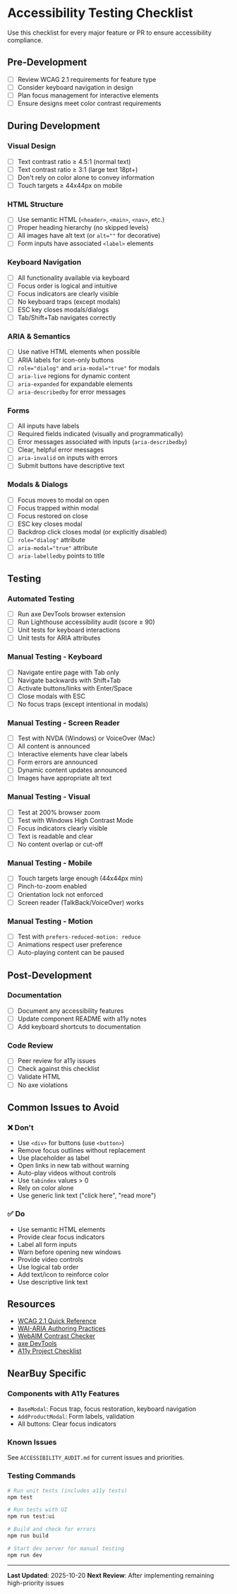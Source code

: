 # Accessibility Testing Checklist

Use this checklist for every major feature or PR to ensure accessibility compliance.

## Pre-Development

- [ ] Review WCAG 2.1 requirements for feature type
- [ ] Consider keyboard navigation in design
- [ ] Plan focus management for interactive elements
- [ ] Ensure designs meet color contrast requirements

## During Development

### Visual Design
- [ ] Text contrast ratio ≥ 4.5:1 (normal text)
- [ ] Text contrast ratio ≥ 3:1 (large text 18pt+)
- [ ] Don't rely on color alone to convey information
- [ ] Touch targets ≥ 44x44px on mobile

### HTML Structure
- [ ] Use semantic HTML (`<header>`, `<main>`, `<nav>`, etc.)
- [ ] Proper heading hierarchy (no skipped levels)
- [ ] All images have alt text (or `alt=""` for decorative)
- [ ] Form inputs have associated `<label>` elements

### Keyboard Navigation
- [ ] All functionality available via keyboard
- [ ] Focus order is logical and intuitive
- [ ] Focus indicators are clearly visible
- [ ] No keyboard traps (except modals)
- [ ] ESC key closes modals/dialogs
- [ ] Tab/Shift+Tab navigates correctly

### ARIA & Semantics
- [ ] Use native HTML elements when possible
- [ ] ARIA labels for icon-only buttons
- [ ] `role="dialog"` and `aria-modal="true"` for modals
- [ ] `aria-live` regions for dynamic content
- [ ] `aria-expanded` for expandable elements
- [ ] `aria-describedby` for error messages

### Forms
- [ ] All inputs have labels
- [ ] Required fields indicated (visually and programmatically)
- [ ] Error messages associated with inputs (`aria-describedby`)
- [ ] Clear, helpful error messages
- [ ] `aria-invalid` on inputs with errors
- [ ] Submit buttons have descriptive text

### Modals & Dialogs
- [ ] Focus moves to modal on open
- [ ] Focus trapped within modal
- [ ] Focus restored on close
- [ ] ESC key closes modal
- [ ] Backdrop click closes modal (or explicitly disabled)
- [ ] `role="dialog"` attribute
- [ ] `aria-modal="true"` attribute
- [ ] `aria-labelledby` points to title

## Testing

### Automated Testing
- [ ] Run axe DevTools browser extension
- [ ] Run Lighthouse accessibility audit (score ≥ 90)
- [ ] Unit tests for keyboard interactions
- [ ] Unit tests for ARIA attributes

### Manual Testing - Keyboard
- [ ] Navigate entire page with Tab only
- [ ] Navigate backwards with Shift+Tab
- [ ] Activate buttons/links with Enter/Space
- [ ] Close modals with ESC
- [ ] No focus traps (except intentional in modals)

### Manual Testing - Screen Reader
- [ ] Test with NVDA (Windows) or VoiceOver (Mac)
- [ ] All content is announced
- [ ] Interactive elements have clear labels
- [ ] Form errors are announced
- [ ] Dynamic content updates announced
- [ ] Images have appropriate alt text

### Manual Testing - Visual
- [ ] Test at 200% browser zoom
- [ ] Test with Windows High Contrast Mode
- [ ] Focus indicators clearly visible
- [ ] Text is readable and clear
- [ ] No content overlap or cut-off

### Manual Testing - Mobile
- [ ] Touch targets large enough (44x44px min)
- [ ] Pinch-to-zoom enabled
- [ ] Orientation lock not enforced
- [ ] Screen reader (TalkBack/VoiceOver) works

### Manual Testing - Motion
- [ ] Test with `prefers-reduced-motion: reduce`
- [ ] Animations respect user preference
- [ ] Auto-playing content can be paused

## Post-Development

### Documentation
- [ ] Document any accessibility features
- [ ] Update component README with a11y notes
- [ ] Add keyboard shortcuts to documentation

### Code Review
- [ ] Peer review for a11y issues
- [ ] Check against this checklist
- [ ] Validate HTML
- [ ] No axe violations

## Common Issues to Avoid

### ❌ Don't
- Use `<div>` for buttons (use `<button>`)
- Remove focus outlines without replacement
- Use placeholder as label
- Open links in new tab without warning
- Auto-play videos without controls
- Use `tabindex` values > 0
- Rely on color alone
- Use generic link text ("click here", "read more")

### ✅ Do
- Use semantic HTML elements
- Provide clear focus indicators
- Label all form inputs
- Warn before opening new windows
- Provide video controls
- Use logical tab order
- Add text/icon to reinforce color
- Use descriptive link text

## Resources

- [WCAG 2.1 Quick Reference](https://www.w3.org/WAI/WCAG21/quickref/)
- [WAI-ARIA Authoring Practices](https://www.w3.org/WAI/ARIA/apg/)
- [WebAIM Contrast Checker](https://webaim.org/resources/contrastchecker/)
- [axe DevTools](https://www.deque.com/axe/devtools/)
- [A11y Project Checklist](https://www.a11yproject.com/checklist/)

## NearBuy Specific

### Components with A11y Features
- `BaseModal`: Focus trap, focus restoration, keyboard navigation
- `AddProductModal`: Form labels, validation
- All buttons: Clear focus indicators

### Known Issues
See `ACCESSIBILITY_AUDIT.md` for current issues and priorities.

### Testing Commands
```bash
# Run unit tests (includes a11y tests)
npm test

# Run tests with UI
npm run test:ui

# Build and check for errors
npm run build

# Start dev server for manual testing
npm run dev
```

---

**Last Updated**: 2025-10-20
**Next Review**: After implementing remaining high-priority issues
